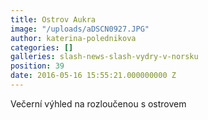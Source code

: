 ```yaml
---
title: Ostrov Aukra
image: "/uploads/aDSCN0927.JPG"
author: katerina-polednikova
categories: []
galleries: slash-news-slash-vydry-v-norsku
position: 39
date: 2016-05-16 15:55:21.000000000 Z
---
```



<div>
<div class="photomargin" markdown="1">
Večerní výhled na rozloučenou s ostrovem

</div>
</div>

  


